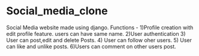 # Social_media_clone

Social Media website made using django.
Functions -
1)Profile creation with edit profile feature.
  users can have same name.
2)User authentication 
3) User can post,edit and delete Posts.
4) User can follow oher users.
5) User can like and unlike posts.
6)Users can comment on other users post.
